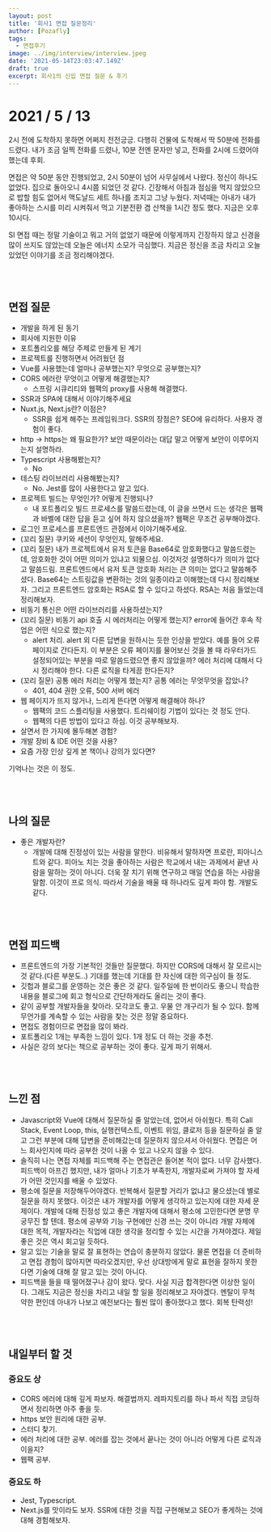 ```yaml
---
layout: post
title: '회사1 면접 질문정리'
author: [Pozafly]
tags:
  - 면접후기
image: ../img/interview/interview.jpeg
date: '2021-05-14T23:03:47.149Z'
draft: true
excerpt: 회사1의 신입 면접 질문 & 후기
---
```


# 2021 / 5 / 13

2시 전에 도착하지 못하면 어쩌지 전전긍긍. 다행히 건물에 도착해서 딱 50분에 전화를 드렸다. 내가 조금 일찍 전화를 드렸나, 10분 전엔 문자만 넣고, 전화를 2시에 드렸어야 했는데 후회.

면접은 약 50분 동안 진행되었고, 2시 50분이 넘어 사무실에서 나왔다. 정신이 하나도 없었다. 집으로 돌아오니 4시쯤 되었던 것 같다. 긴장해서 아침과 점심을 먹지 않았으므로 밥할 힘도 없어서 맥도날드 세트 하나를 조지고 그냥 누웠다. 저녁때는 아내가 내가 좋아하는 스시를 미리 시켜줘서 먹고 기분전환 겸 산책을 1시간 정도 했다. 지금은 오후 10시다.

SI 면접 때는 정말 기술이고 뭐고 거의 없었기 때문에 이렇게까지 긴장하지 않고 신경을 많이 쓰지도 않았는데 오늘은 에너지 소모가 극심했다. 지금은 정신을 조금 차리고 오늘 있었던 이야기를 조금 정리해야겠다.

<br/>

<br/>

## 면접 질문

- 개발을 하게 된 동기
- 회사에 지원한 이유
- 포트폴리오를 해당 주제로 만들게 된 계기
- 프로젝트를 진행하면서 어려웠던 점
- Vue를 사용했는데 얼마나 공부했는지? 무엇으로 공부했는지?
- CORS 에러란 무엇이고 어떻게 해결했는지?
  - 스프링 시큐리티와 웹팩의 proxy를 사용해 해결했다.
- SSR과 SPA에 대해서 이야기해주세요
- Nuxt.js, Next.js란? 이점은?
  - SSR을 쉽게 해주는 프레임워크다. SSR의 장점은? SEO에 유리하다. 사용자 경험이 좋다.
- http → https는 왜 필요한가? 보안 때문이라는 대답 말고 어떻게 보안이 이루어지는지 설명하라.
- Typescript 사용해봤는지?
  - No
- 테스팅 라이브러리 사용해봤는지?
  - No. Jest를 많이 사용한다고 알고 있다.
- 프로젝트 빌드는 무엇인가? 어떻게 진행되나?
  - 내 포트폴리오 빌드 프로세스를 말씀드렸는데, 이 글을 쓰면서 드는 생각은 웹팩과 바벨에 대한 답을 듣고 싶어 하지 않으셨을까? 웹팩은 무조건 공부해야겠다.
- 로그인 프로세스를 프론트엔드 관점에서 이야기해주세요.
- (꼬리 질문) 쿠키와 세션이 무엇인지, 말해주세요.
- (꼬리 질문) 내가 프로젝트에서 유저 토큰을 Base64로 암호화했다고 말씀드렸는데, 암호화한 것이 어떤 의미가 있냐고 되물으심. 이것저것 설명하다가 의미가 없다고 말씀드림. 프론트엔드에서 유저 토큰 암호화 처리는 큰 의미는 없다고 말씀해주셨다. Base64는 스트링값을 변환하는 것의 일종이라고 이해했는데 다시 정리해보자. 그리고 프론트엔드 암호화는 RSA로 할 수 있다고 하셨다. RSA는 처음 들었는데 정리해보자.
- 비동기 통신은 어떤 라이브러리를 사용하셨는지?
- (꼬리 질문) 비동기 api 호출 시 에러처리는 어떻게 했는지? error에 들어간 후속 작업은 어떤 식으로 했는지?
  - alert 처리. alert 외 다른 답변을 원하시는 듯한 인상을 받았다. 예를 들어 오류 페이지로 간다든지. 이 부분은 오류 페이지를 물어보신 것을 볼 때 라우터가드 설정되어있는 부분을 따로 말씀드렸으면 좋지 않았을까? 에러 처리에 대해서 다시 정리해야 한다. 다른 로직을 타게끔 한다든지?
- (꼬리 질문) 공통 에러 처리는 어떻게 했는지? 공통 에러는 무엇무엇을 잡았나?
  - 401, 404 권한 오류, 500 서버 에러
- 웹 페이지가 뜨지 않거나, 느리게 뜬다면 어떻게 해결해야 하나?
  - 웹팩의 코드 스플리팅을 사용했다. 트리쉐이킹 기법이 있다는 것 정도 안다.
  - 웹팩의 다른 방법이 있다고 하심. 이것 공부해보자.
- 살면서 한 가지에 몰두해본 경험?
- 개발 장비 & IDE 어떤 것을 사용?
- 요즘 가장 인상 깊게 본 책이나 강의가 있다면?

기억나는 것은 이 정도.

<br/>

<br/>

## 나의 질문

- 좋은 개발자란?
  - 개발에 대해 진정성이 있는 사람을 말한다. 비유해서 말하자면 프로란, 피아니스트와 같다. 피아노 치는 것을 좋아하는 사람은 학교에서 내는 과제에서 끝낸 사람을 말하는 것이 아니다. 더욱 잘 치기 위해 연구하고 매일 연습을 하는 사람을 말함. 이것이 프로 의식. 따라서 기술을 배울 때 하나라도 깊게 파야 함. 개발도 같다.

<br/>

<br/>

## 면접 피드백

- 프론트엔드의 가장 기본적인 것들만 질문했다. 하지만 CORS에 대해서 잘 모르시는 것 같다.(다른 부분도..) 기대를 했는데 기대를 한 자신에 대한 의구심이 들 정도.
- 깃헙과 블로그를 운영하는 것은 좋은 것 같다. 일주일에 한 번이라도 좋으니 학습한 내용을 블로그에 회고 형식으로 간단하게라도 올리는 것이 좋다.
- 같이 공부할 개발자들을 찾아라. 모각코도 좋고. 우물 안 개구리가 될 수 있다. 함께 무언가를 계속할 수 있는 사람을 찾는 것은 정말 중요하다.
- 면접도 경험이므로 면접을 많이 봐라.
- 포트폴리오 1개는 부족한 느낌이 있다. 1개 정도 더 하는 것을 추천.
- 사실은 강의 보다는 책으로 공부하는 것이 좋다. 깊게 파기 위해서.

<br/>

<br/>

## 느낀 점

- Javascript와 Vue에 대해서 질문하실 줄 알았는데, 없어서 아쉬웠다. 특히 Call Stack, Event Loop, this, 실행컨텍스트, 이벤트 위임, 클로저 등을 질문하실 줄 알고 그런 부분에 대해 답변을 준비해갔는데 질문하지 않으셔서 아쉬웠다. 면접은 어느 회사인지에 따라 공부한 것이 나올 수 있고 나오지 않을 수 있다.
- 솔직히 나는 면접 자체를 피드백해 주는 면접관은 들어본 적이 없다. 너무 감사했다. 피드백이 아프긴 했지만, 내가 얼마나 기초가 부족한지, 개발자로써 가져야 할 자세가 어떤 것인지를 배울 수 있었다.
- 평소에 질문을 저장해두어야겠다. 반복해서 질문할 거리가 없냐고 물으셨는데 별로 질문을 하지 못했다. 이것은 내가 개발자를 어떻게 생각하고 있는지에 대한 자세 문제이다. 개발에 대해 진정성 있고 좋은 개발자에 대해서 평소에 고민한다면 분명 무궁무진 할 텐데. 평소에 공부와 기능 구현에만 신경 쓰는 것이 아니라 개발 자체에 대한 목적, 개발자라는 직업에 대한 생각을 정리할 수 있는 시간을 가져야겠다. 제일 좋은 것은 역시 회고일 듯하다.
- 알고 있는 기술을 말로 잘 표현하는 연습이 충분하지 않았다. 물론 면접을 더 준비하고 면접 경험이 많아지면 따라오겠지만, 우선 상대방에게 말로 표현을 잘하지 못한다면 기술에 대해 잘 알고 있는 것이 아니다.
- 피드백을 들을 때 떨어졌구나 감이 왔다. 맞다. 사실 지금 합격한다면 이상한 일이다. 그래도 지금은 정신을 차리고 내일 할 일을 정리해보고 자야겠다. 멘탈이 무척 약한 편인데 아내가 나보고 예전보다는 훨씬 많이 좋아졌다고 했다. 회복 탄력성!

<br/>

<br/>

## 내일부터 할 것

### 중요도 상

- CORS 에러에 대해 깊게 파보자. 해결법까지. 레파지토리를 하나 파서 직접 코딩하면서 정리하면 아주 좋을 듯.
- https 보안 원리에 대한 공부.
- 스터디 찾기.
- 에러 처리에 대한 공부. 에러를 잡는 것에서 끝나는 것이 아니라 어떻게 다른 로직과 이을지?
- 웹팩 공부.

### 중요도 하

- Jest, Typescript.
- Next.js를 맛이라도 보자. SSR에 대한 것을 직접 구현해보고 SEO가 좋게하는 것에 대해 경험해보자.
